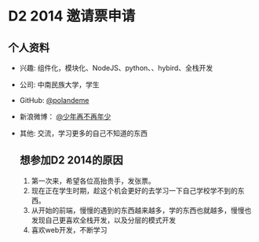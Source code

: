 # D2 2014 邀请票申请
	
## 个人资料
	
- 兴趣: 组件化，模块化、NodeJS、python、、hybird、全栈开发
- 公司: 中南民族大学，学生
- GitHub: [@polandeme](https://github.com/polandeme)
- 新浪微博： [@少年再不再年少](http://weibo.com/chinahgr)
- 其他: 交流，学习更多的自己不知道的东西
	
	## 想参加D2 2014的原因
	
	 1. 第一次来，希望各位高抬贵手，发张票。
	 2. 现在正在学生时期，趁这个机会更好的去学习一下自己学校学不到的东西。
	 3. 从开始的前端，慢慢的遇到的东西越来越多，学的东西也就越多，慢慢也发现自己更喜欢全栈开发，以及分层的模式开发
	 4. 喜欢web开发，不断学习
